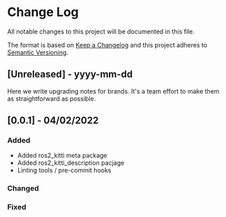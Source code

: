 # Change Log
All notable changes to this project will be documented in this file.

The format is based on [Keep a Changelog](http://keepachangelog.com/)
and this project adheres to [Semantic Versioning](http://semver.org/).

## [Unreleased] - yyyy-mm-dd

Here we write upgrading notes for brands. It's a team effort to make them as
straightforward as possible.

## [0.0.1] - 04/02/2022

### Added
- Added ros2_kitti meta package
- Added ros2_kitti_description pacjage
- Linting tools / pre-commit hooks
### Changed

### Fixed
